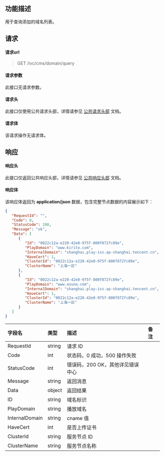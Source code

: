 ## 功能描述

用于查询添加的域名列表。

## 请求

#### 请求url

> GET /ivc/cms/domain/query

#### 请求参数

此接口无请求参数。

#### 请求头

此接口仅使用公共请求头部，详情请参见 [公共请求头部](https://cloud.tencent.com/document/product/1344/50451) 文档。

#### 请求体

该请求操作无请求体。

## 响应

#### 响应头

此接口仅返回公共响应头部，详情请参见 [公共响应头部](https://cloud.tencent.com/document/product/1344/50452) 文档。

#### 响应体

该响应体返回为 **application/json** 数据，包含完整节点数据的内容展示如下：

```json
{
   "RequestId": "",
   "Code": 0,
   "StatusCode": 200,
   "Message": "ok",
   "Data": [
      {
         "Id": "0022c12a-e220-42e0-975f-800f872fc89e",
         "PlayDomain": "www.kirito.com",
         "InternalDomain": "shanghai.play-iss.ap-shanghai.tencent.cn",
         "HaveCert": 1,
         "ClusterId": "0022c12a-e220-42e0-975f-800f872fc89e",
         "ClusterName": "上海一区"
      },
      {
         "Id": "0022c12a-e220-42e0-975f-800f872fc89e",
         "PlayDomain": "www.asuna.com",
         "InternalDomain": "shanghai.play-iss.ap-shanghai.tencent.cn",
         "HaveCert": 1,
         "ClusterId": "0022c12a-e220-42e0-975f-800f872fc89e",
         "ClusterName": "上海一区"
      }
   ]
}
```

| 字段名     | 类型   | 描述                             | 备注 |
| :--------- | :----- | :------------------------------- | :--- |
| RequestId  | string | 请求 ID                           |      |
| Code       | int    | 状态码，0 成功，500 操作失败     |      |
| StatusCode | int    | 错误码，200 OK，其他详见错误中心 |      |
| Message    | string | 返回消息                         |      |
| Data       | object | 返回结果                         |      |
| ID           | string | 域名标识     |      |
| PlayDomain     | string | 播放域名     |      |
| InternalDomain | string | cname 值      |      |
| HaveCert       | int    | 是否上传证书 |      |
| ClusterId      | string | 服务节点 ID   |      |
| ClusterName    | string | 服务节点名称 |      |

